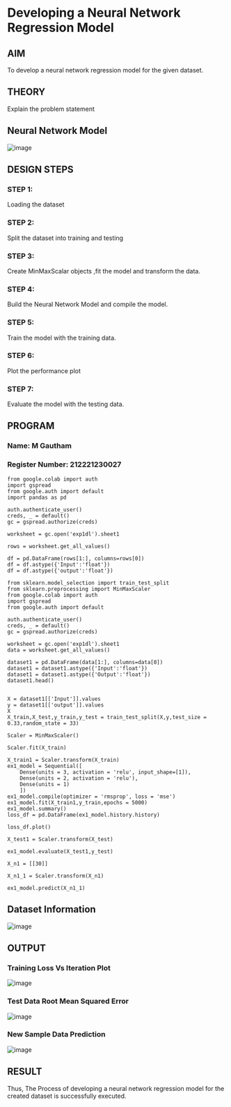 # Developing a Neural Network Regression Model

## AIM

To develop a neural network regression model for the given dataset.

## THEORY

Explain the problem statement

## Neural Network Model

![image](https://github.com/muppirgautham/basic-nn-model/assets/94810884/020b6a5b-967b-4351-9833-1b2d6e87b89a)

## DESIGN STEPS

### STEP 1:

Loading the dataset

### STEP 2:

Split the dataset into training and testing

### STEP 3:

Create MinMaxScalar objects ,fit the model and transform the data.

### STEP 4:

Build the Neural Network Model and compile the model.

### STEP 5:

Train the model with the training data.

### STEP 6:

Plot the performance plot

### STEP 7:

Evaluate the model with the testing data.

## PROGRAM
### Name: M Gautham
### Register Number: 212221230027
```
from google.colab import auth
import gspread
from google.auth import default
import pandas as pd

auth.authenticate_user()
creds, _ = default()
gc = gspread.authorize(creds)

worksheet = gc.open('exp1dl').sheet1

rows = worksheet.get_all_values()

df = pd.DataFrame(rows[1:], columns=rows[0])
df = df.astype({'Input':'float'})
df = df.astype({'output':'float'})

from sklearn.model_selection import train_test_split
from sklearn.preprocessing import MinMaxScaler
from google.colab import auth
import gspread
from google.auth import default

auth.authenticate_user()
creds, _ = default()
gc = gspread.authorize(creds)

worksheet = gc.open('exp1dl').sheet1
data = worksheet.get_all_values()

dataset1 = pd.DataFrame(data[1:], columns=data[0])
dataset1 = dataset1.astype({'Input':'float'})
dataset1 = dataset1.astype({'Output':'float'})
dataset1.head()


X = dataset1[['Input']].values
y = dataset1[['output']].values
X
X_train,X_test,y_train,y_test = train_test_split(X,y,test_size = 0.33,random_state = 33)

Scaler = MinMaxScaler()

Scaler.fit(X_train)

X_train1 = Scaler.transform(X_train)
ex1_model = Sequential([
    Dense(units = 3, activation = 'relu', input_shape=[1]),
    Dense(units = 2, activation = 'relu'),
    Dense(units = 1)
    ])
ex1_model.compile(optimizer = 'rmsprop', loss = 'mse')
ex1_model.fit(X_train1,y_train,epochs = 5000)
ex1_model.summary()
loss_df = pd.DataFrame(ex1_model.history.history)

loss_df.plot()

X_test1 = Scaler.transform(X_test)

ex1_model.evaluate(X_test1,y_test)

X_n1 = [[30]]

X_n1_1 = Scaler.transform(X_n1)

ex1_model.predict(X_n1_1)

```
## Dataset Information

![image](https://github.com/muppirgautham/basic-nn-model/assets/94810884/b85f615f-8757-4678-ac8f-93e3a4546fe6)

## OUTPUT

### Training Loss Vs Iteration Plot

![image](https://github.com/muppirgautham/basic-nn-model/assets/94810884/275e985c-4971-48cc-93e7-6fa26e6fc183)

### Test Data Root Mean Squared Error
![image](https://github.com/muppirgautham/basic-nn-model/assets/94810884/0f875435-c0e8-4ccf-917f-d7922647e06b)


### New Sample Data Prediction
![image](https://github.com/muppirgautham/basic-nn-model/assets/94810884/c9763ba6-0c23-47ad-abc2-c89e8298fcae)


## RESULT

Thus, The Process of developing a neural network regression model for the created dataset is successfully executed.


